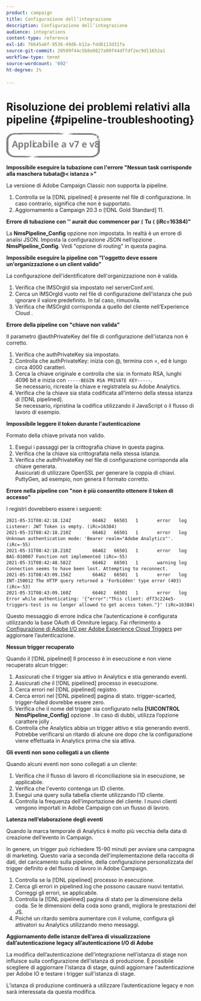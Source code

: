 ```yaml
---
product: campaign
title: Configurazione dell’integrazione
description: Configurazione dell’integrazione
audience: integrations
content-type: reference
exl-id: 76645a6f-9536-49d6-b12a-fdd6113d31fa
source-git-commit: 20509f44c5b8e0827a09f44dffdf2ec9d11652a1
workflow-type: tm+mt
source-wordcount: '692'
ht-degree: 1%

---
```


# Risoluzione dei problemi relativi alla pipeline {#pipeline-troubleshooting}

![](../../assets/common.svg)

**Impossibile eseguire la tubazione con l&#39;errore &quot;Nessun task corrisponde alla maschera tubata@&lt; istanza >&quot;**

La versione di Adobe Campaign Classic non supporta la pipeline.

1. Controlla se la [!DNL pipelined] è presente nel file di configurazione. In caso contrario, significa che non è supportato.
1. Aggiornamento a Campaign 20.3 o [!DNL Gold Standard] 11.

**Errore di tubazione con &#39;&#39; aurait duc commencer par `[` Tu `{` (iRc=16384)&quot;**

La **NmsPipeline_Config** opzione non impostata. In realtà è un errore di analisi JSON.
Imposta la configurazione JSON nell’opzione . **NmsPipeline_Config**. Vedi &quot;opzione di routing&quot; in questa pagina.

**Impossibile eseguire la pipeline con &quot;l&#39;oggetto deve essere un&#39;organizzazione o un client valido&quot;**

La configurazione dell&#39;identificatore dell&#39;organizzazione non è valida.

1. Verifica che IMSOrgId sia impostato nel serverConf.xml.
1. Cerca un IMSOrgId vuoto nel file di configurazione dell’istanza che può ignorare il valore predefinito. In tal caso, rimuovila.
1. Verifica che IMSOrgId corrisponda a quello del cliente nell’Experience Cloud .

**Errore della pipeline con &quot;chiave non valida&quot;**

Il parametro @authPrivateKey del file di configurazione dell&#39;istanza non è corretto.

1. Verifica che authPrivateKey sia impostato.
1. Controlla che authPrivateKey: inizia con @, termina con =, ed è lungo circa 4000 caratteri.
1. Cerca la chiave originale e controlla che sia: in formato RSA, lunghi 4096 bit e inizia con `-----BEGIN RSA PRIVATE KEY-----`.
   <br> Se necessario, ricreate la chiave e registratela su Adobe Analytics.
1. Verifica che la chiave sia stata codificata all’interno della stessa istanza di [!DNL pipelined]. <br>Se necessario, ripristina la codifica utilizzando il JavaScript o il flusso di lavoro di esempio.

**Impossibile leggere il token durante l&#39;autenticazione**

Formato della chiave privata non valido.

1. Esegui i passaggi per la crittografia chiave in questa pagina.
1. Verifica che la chiave sia crittografata nella stessa istanza.
1. Verifica che authPrivateKey nel file di configurazione corrisponda alla chiave generata. <br>Assicurati di utilizzare OpenSSL per generare la coppia di chiavi. PuttyGen, ad esempio, non genera il formato corretto.

**Errore nella pipeline con &quot;non è più consentito ottenere il token di accesso&quot;**

I registri dovrebbero essere i seguenti:

```
2021-05-31T08:42:18.124Z        66462   66501   1       error   log     Listener: JWT Token is empty. (iRc=16384)
2021-05-31T08:42:18.210Z        66462   66501   1       error   log     Unknown authentication mode: 'Bearer realm="Adobe Analytics"'. (iRc=-55)
2021-05-31T08:42:18.210Z        66462   66501   1       error   log     BAS-010007 Function not implemented (iRc=-55)
2021-05-31T08:42:48.582Z        66462   66501   1       warning log     Connection seems to have been lost. Attempting to reconnect.
2021-05-31T08:43:09.156Z        66462   66501   1       error   log     INT-150012 The HTTP query returned a 'Forbidden' type error (403) (iRc=-53)
2021-05-31T08:43:09.160Z        66462   66501   1       error   log     Error while authenticating: '{"error":"This client: df73c224e5-triggers-test is no longer allowed to get access token."}' (iRc=16384)
```

Questo messaggio di errore indica che l’autenticazione è configurata utilizzando la base OAuth di Omniture legacy. Fai riferimento a [Configurazione di Adobe I/O per Adobe Experience Cloud Triggers](../../integrations/using/configuring-adobe-io.md) per aggiornare l’autenticazione.

**Nessun trigger recuperato**

Quando il [!DNL pipelined] Il processo è in esecuzione e non viene recuperato alcun trigger:

1. Assicurati che il trigger sia attivo in Analytics e stia generando eventi.
1. Assicurati che il [!DNL pipelined] processo in esecuzione.
1. Cerca errori nel [!DNL pipelined] registro.
1. Cerca errori nel [!DNL pipelined] pagina di stato. trigger-scarted, trigger-failed dovrebbe essere zero.
1. Verifica che il nome del trigger sia configurato nella **[!UICONTROL NmsPipeline_Config]** opzione . In caso di dubbi, utilizza l’opzione carattere jolly .
1. Controlla che Analytics abbia un trigger attivo e stia generando eventi. Potrebbe verificarsi un ritardo di alcune ore dopo che la configurazione viene effettuata in Analytics prima che sia attiva.

**Gli eventi non sono collegati a un cliente**

Quando alcuni eventi non sono collegati a un cliente:

1. Verifica che il flusso di lavoro di riconciliazione sia in esecuzione, se applicabile.
1. Verifica che l&#39;evento contenga un ID cliente.
1. Esegui una query sulla tabella cliente utilizzando l’ID cliente.
1. Controlla la frequenza dell’importazione del cliente. I nuovi clienti vengono importati in Adobe Campaign con un flusso di lavoro.

**Latenza nell’elaborazione degli eventi**

Quando la marca temporale di Analytics è molto più vecchia della data di creazione dell’evento in Campaign.

In genere, un trigger può richiedere 15-90 minuti per avviare una campagna di marketing. Questo varia a seconda dell’implementazione della raccolta di dati, del caricamento sulla pipeline, della configurazione personalizzata del trigger definito e del flusso di lavoro in Adobe Campaign.

1. Controlla se la [!DNL pipelined] processo in esecuzione.
1. Cerca gli errori in pipelined.log che possono causare nuovi tentativi. Correggi gli errori, se applicabile.
1. Controlla la [!DNL pipelined] pagina di stato per la dimensione della coda. Se le dimensioni della coda sono grandi, migliora le prestazioni del JS.
1. Poiché un ritardo sembra aumentare con il volume, configura gli attivatori su Analytics utilizzando meno messaggi.

**Aggiornamento delle istanze dell’area di visualizzazione dall’autenticazione legacy all’autenticazione I/O di Adobe**

La modifica dell’autenticazione dell’integrazione nell’istanza di stage non influisce sulla configurazione dell’istanza di produzione. È possibile scegliere di aggiornare l&#39;istanza di stage, quindi aggiornare l&#39;autenticazione per Adobe IO e testare i trigger sull&#39;istanza di stage.

L’istanza di produzione continuerà a utilizzare l’autenticazione legacy e non sarà interessata da questa modifica.
